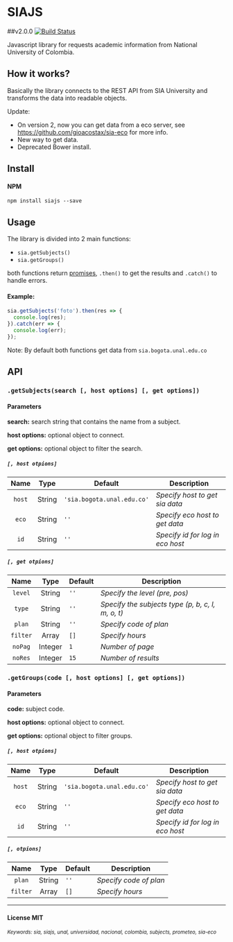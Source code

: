 # SIAJS

##v2.0.0
[![Build Status](https://travis-ci.org/gioacostax/sia-js.svg?branch=v2.0.0)](https://travis-ci.org/gioacostax/sia-js)

Javascript library for requests academic information from National University of Colombia.

## How it works?

Basically the library connects to the REST API from SIA University and transforms the data into readable objects.

Update:
- On version 2, now you can get data from a eco server, see https://github.com/gioacostax/sia-eco for more info.
- New way to get data.
- Deprecated Bower install.

## Install

#### NPM

`npm install siajs --save`

## Usage

The library is divided into 2 main functions:

- `sia.getSubjects()`
- `sia.getGroups()`

both functions return [promises](https://developer.mozilla.org/en-US/docs/Mozilla/JavaScript_code_modules/Promise.jsm/Promise), `.then()` to get the results and `.catch()` to handle errors.

#### Example:

``` javascript
sia.getSubjects('foto').then(res => {
  console.log(res);
}).catch(err => {
  console.log(err);
});
```

Note: By default both functions get data from `sia.bogota.unal.edu.co`

## API

### `.getSubjects(search [, host options] [, get options])`

#### Parameters

__search:__ search string that contains the name from a subject.

__host options:__ optional object to connect.

__get options:__ optional object to filter the search.

##### `[, host otpions]`

| Name     |  Type   | Default                       | Description                      |
| :------: | :-----: | ----------------------------- | -------------------------------- |
| `host`   | String  | `'sia.bogota.unal.edu.co'`    | *Specify host to get sia data*   |
| `eco`    | String  | `''`                          | *Specify eco host to get data*   |
| `id`     | String  | `''`                          | *Specify id for log in eco host* |

##### `[, get otpions]`

|  Name  |  Type   | Default   | Description                     |
| :------: | :-----: | ------------- | ------------------------------- |
| `level`  | String  | `''`          | *Specify the level (pre, pos)*            |
|  `type`  | String  | `''`          | *Specify the subjects type (p, b, c, l, m, o, t)*        |
|  `plan`  | String  | `''`          | *Specify code of plan*             |
| `filter` |  Array  | `[]`          | *Specify hours* |
| `noPag`  | Integer | `1`           | *Number of page*            |
| `noRes`  | Integer | `15`          | *Number of results*         |

### `.getGroups(code [, host options] [, get options])`

#### Parameters

__code:__ subject code.

__host options:__ optional object to connect.

__get options:__ optional object to filter groups.

##### `[, host otpions]`

| Name     |  Type   | Default                       | Description                      |
| :------: | :-----: | ----------------------------- | -------------------------------- |
| `host`   | String  | `'sia.bogota.unal.edu.co'`    | *Specify host to get sia data*   |
| `eco`    | String  | `''`                          | *Specify eco host to get data*   |
| `id`     | String  | `''`                          | *Specify id for log in eco host* |

##### `[, otpions]`

|  Name  |  Type  | Default   | Description                     |
| :------: | :----: | ------------- | ------------------------------- |
|  `plan`  | String | `''`          | *Specify code of plan*             |
| `filter` | Array  | `[]`          | *Specify hours* |

----------
#### License MIT

<sub><i>Keywords: sia, siajs, unal, universidad, nacional, colombia, subjects, prometeo, sia-eco</sub></i>
